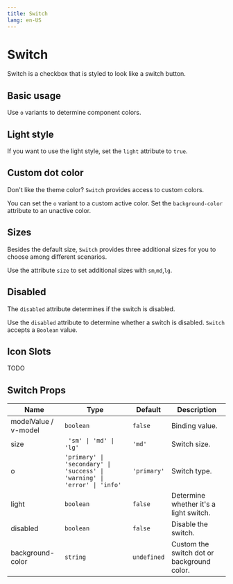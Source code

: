 ```yaml
---
title: Switch
lang: en-US
---
```


# Switch

Switch is a checkbox that is styled to look like a switch button.

## Basic usage

Use `o` variants to determine component colors.

<demo src="../example/switch/basic.vue"></demo>

## Light style

If you want to use the light style, set the `light` attribute to `true`.

<demo src="../example/switch/light.vue"></demo>

## Custom dot color

Don't like the theme color? `Switch` provides access to custom colors.

You can set the `o` variant to a custom active color. Set the `background-color` attribute to an unactive color.

<demo src="../example/switch/customColor.vue"></demo>

## Sizes

Besides the default size, `Switch` provides three additional sizes for you to choose among different scenarios.

Use the attribute `size` to set additional sizes with `sm`,`md`,`lg`.

<demo src="../example/switch/size.vue"></demo>

## Disabled

The `disabled` attribute determines if the switch is disabled.

Use the `disabled` attribute to determine whether a switch is disabled. `Switch` accepts a `Boolean` value.

<demo src="../example/switch/disabled.vue"></demo>

## Icon Slots

TODO

## Switch Props

| Name | Type | Default | Description |
| --- | --- | --- | --- |
| modelValue / v-model | `boolean` | `false` | Binding value. |
| size | ` 'sm' \| 'md' \| 'lg'` | `'md'` | Switch size. |
| o | `'primary' \| 'secondary' \| 'success' \| 'warning' \| 'error' \| 'info'` | `'primary'` | Switch type. |
| light | `boolean` | `false` | Determine whether it's a light switch.     | boolean |
| disabled | `boolean` | `false` | Disable the switch. |
| background-color | `string` | `undefined` | Custom the switch dot or background color. |
